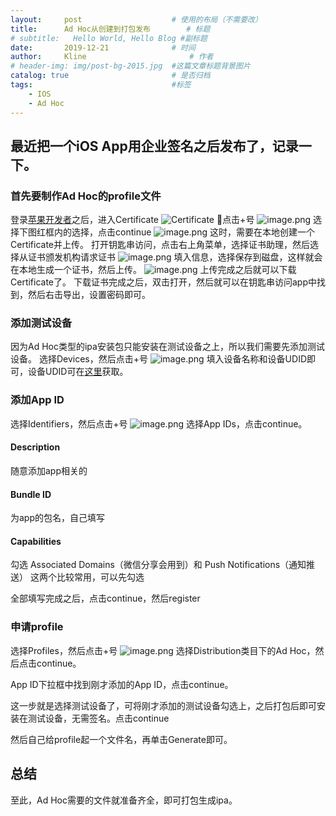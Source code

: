 ```yaml
---
layout:     post   				    # 使用的布局（不需要改）
title:      Ad Hoc从创建到打包发布		  # 标题 
# subtitle:   Hello World, Hello Blog #副标题
date:       2019-12-21 				# 时间
author:     Kline 						# 作者
# header-img: img/post-bg-2015.jpg 	#这篇文章标题背景图片
catalog: true 						# 是否归档
tags:								#标签
    - IOS
    - Ad Hoc
---
```


## 最近把一个iOS App用企业签名之后发布了，记录一下。

### 首先要制作Ad Hoc的profile文件
登录[苹果开发者](https://developer.apple.com/account)之后，进入Certificate
![Certificate](https://i.loli.net/2019/12/21/82HEJtr3PwB4F5D.jpg)
点击+号
![image.png](https://i.loli.net/2019/12/21/2n1KFCQNSeUJ4Hf.png)
选择下图红框内的选择，点击continue
![image.png](https://i.loli.net/2019/12/21/iqgfWBnL8TEMtQF.png)
这时，需要在本地创建一个Certificate并上传。
打开钥匙串访问，点击右上角菜单，选择证书助理，然后选择从证书颁发机构请求证书
![image.png](https://i.loli.net/2019/12/21/2fMRzspTmPSJDtZ.png)
填入信息，选择保存到磁盘，这样就会在本地生成一个证书，然后上传。
![image.png](https://i.loli.net/2019/12/21/fXBzJSEolMjyC6x.png)
上传完成之后就可以下载Certificate了。
下载证书完成之后，双击打开，然后就可以在钥匙串访问app中找到，然后右击导出，设置密码即可。

### 添加测试设备
因为Ad Hoc类型的ipa安装包只能安装在测试设备之上，所以我们需要先添加测试设备。
选择Devices，然后点击+号
![image.png](https://i.loli.net/2019/12/21/XvlN5ycGDZMz41i.png)
填入设备名称和设备UDID即可，设备UDID可在[这里](https://www.pgyer.com/tools/udid)获取。

### 添加App ID
选择Identifiers，然后点击+号
![image.png](https://i.loli.net/2019/12/21/f57kMXFWRHJ3bKS.png)
选择App IDs，点击continue。

#### Description
随意添加app相关的

#### Bundle ID 
为app的包名，自己填写

#### Capabilities 
勾选
Associated Domains（微信分享会用到）和
Push Notifications（通知推送）
这两个比较常用，可以先勾选

全部填写完成之后，点击continue，然后register

### 申请profile
选择Profiles，然后点击+号
![image.png](https://i.loli.net/2019/12/21/u3U5do8yNcBFb6X.png)
选择Distribution类目下的Ad Hoc，然后点击continue。

App ID下拉框中找到刚才添加的App ID，点击continue。

这一步就是选择测试设备了，可将刚才添加的测试设备勾选上，之后打包后即可安装在测试设备，无需签名。点击continue

然后自己给profile起一个文件名，再单击Generate即可。

## 总结
至此，Ad Hoc需要的文件就准备齐全，即可打包生成ipa。
